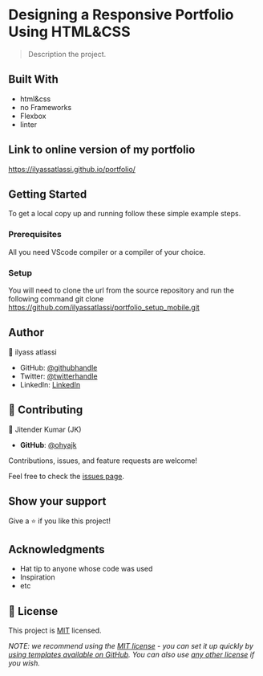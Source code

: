 [](https://img.shields.io/badge/Microverse-blueviolet)

# Designing a Responsive Portfolio Using HTML&CSS


> Description the project.


## Built With

- html&css
- no Frameworks
- Flexbox
- linter

## Link to online version of my portfolio

https://ilyassatlassi.github.io/portfolio/

## Getting Started

To get a local copy up and running follow these simple example steps.

### Prerequisites

All you need VScode compiler or a compiler of your choice.

### Setup

You will need to clone the url from the source repository and run the following command 
git clone https://github.com/ilyassatlassi/portfolio_setup_mobile.git


## Author

👤 ilyass atlassi

- GitHub: [@githubhandle](https://github.com/ilyassatlass)
- Twitter: [@twitterhandle](https://twitter.com/ilyass_atlassi)
- LinkedIn: [LinkedIn](https://www.linkedin.com/in/ilyassatlassi/)


## 🤝 Contributing

👤 Jitender Kumar (JK)

- **GitHub**: [@ohyajk](https://github.com/ohyajk)

Contributions, issues, and feature requests are welcome!

Feel free to check the [issues page](https://github.com/ilyassatlassi/portfolio_setup_mobile/issues).

## Show your support

Give a ⭐️ if you like this project!

## Acknowledgments

- Hat tip to anyone whose code was used
- Inspiration
- etc

## 📝 License

This project is [MIT](https://github.com/ilyassatlassi/portfolio_setup_mobile/blob/main/LICENCE.md) licensed.

_NOTE: we recommend using the [MIT license](https://choosealicense.com/licenses/mit/) - you can set it up quickly by [using templates available on GitHub](https://docs.github.com/en/communities/setting-up-your-project-for-healthy-contributions/adding-a-license-to-a-repository). You can also use [any other license](https://choosealicense.com/licenses/) if you wish._